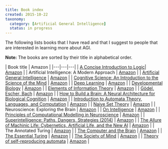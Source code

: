 ```yaml
---
title: Book index
created: 2015-10-22
taxonomy:
  category: [Artificial General Intelligence]
  status: in progress
---
```


The following lists books that I have read and that I suggest to people that are interested in learning more about AGI.

**Note:** The books are sorted by their title in alphabetical order.

| Book title | Amazon |
|---|---|---|
| [A Concise Introduction to Logic](a-concise-introduction-to-logic)| [Amazon](https://www.amazon.com/Concise-Introduction-Logic-Book-Only/dp/0840034164) |
| Artificial Intelligence: A Modern Approach | [Amazon](https://www.amazon.com/Artificial-Intelligence-Modern-Approach-Edition/dp/0136042597) |
| [Artificial General Intelligence](artificial-general-intelligence) | [Amazon](https://www.amazon.com/Artificial-General-Intelligence-Ben-Goertzel/dp/354023733X) |
| [Cognitive Science: An Introduction to the Science of the Mind](cognitive-science-an-introduction-to-the-science-of-the-mind) | [Amazon](https://www.amazon.com/Cognitive-Science-Introduction-Mind/dp/1107653355) |
| [Deep Learning](ian-goodfellow-deep-learning) | [Amazon](https://www.amazon.com/Deep-Learning-Adaptive-Computation-Machine/dp/0262035618) |
| [Developmental Biology](scott-gilbert-developmental-biology) | [Amazon](https://www.amazon.ca/Developmental-Biology-Scott-F-Gilbert/dp/1605354708) |
| [Elements of Information Theory](thomas-cover-elements-of-information-theory) | [Amazon](https://www.amazon.com/Elements-Information-Theory-Telecommunications-Processing/dp/0471241954) |
| [Gödel, Escher, Bach](godel-escher-bach) | [Amazon](https://www.amazon.com/G%C3%B6del-Escher-Bach-Eternal-D-R-Hofstadter/dp/B003UT2E02) |
| [How to Build a Brain: A Neural Architecture for Biological Cognition](chris-eliasmith-how-to-build-a-brain-a-neural-architecture-for-biological-cognition) | [Amazon](https://www.amazon.com/How-Build-Brain-Architecture-Biological/dp/0190262125) |
| [Introduction to Automata Theory, Languages, and Computation](introduction-to-automata-theory-languages-and-computation) | [Amazon](https://www.amazon.com/Introduction-Automata-Theory-Languages-Computation/dp/0321455363) |
| [Naive Set Theory](naive-set-theory) | [Amazon](https://www.amazon.com/Naive-Set-Theory-Paul-Halmos/dp/1781394660) |
| Neuroscience: Exploring the Brain | [Amazon](https://www.amazon.com/Neuroscience-Exploring-Mark-F-Bear/dp/0781778174) |
| [On Intelligence](jeff-hawkins-on-intelligence) | [Amazon](https://www.amazon.com/Intelligence-Jeff-Hawkins/dp/0805078533) |
| [Principles of Computational Modelling in Neuroscience](david-sterratt-principles-of-computational-modelling-in-neuroscience) | [Amazon](https://www.amazon.com/Principles-Computational-Modelling-Neuroscience-Sterratt/dp/0521877954) |
| [Superintelligence: Paths, Dangers, Strategies (2014)](nick-bostrom-superintelligence-paths-dangers-strategies) | [Amazon](https://www.amazon.com/Superintelligence-Dangers-Strategies-Nick-Bostrom/dp/1501227742) |
| [The Allure of Machinic Life: Cybernetics, Artificial Life, and the New AI](john-johnston-the-allure-of-machinic-life-cybernetics-artificial-life-and-the-new-ai) | [Amazon](https://www.amazon.ca/Allure-Machinic-Life-Cybernetics-Artificial/dp/0262515024) |
| The Annotated Turing | [Amazon](https://www.amazon.com/Annotated-Turing-Through-Historic-Computability/dp/0470229055) |
| [The Computer and the Brain](the-computer-and-the-brain) | [Amazon](https://www.amazon.com/Computer-Silliman-Memorial-Lectures-Series/dp/0300181116) |
| [The Essential Turing](the-essential-turing) | [Amazon](https://www.amazon.com/Essential-Turing-Philosophy-Artificial-Intelligence/dp/0198250800) |
| [The Society of Mind](the-society-of-mind) | [Amazon](https://www.amazon.com/The-Society-Mind-Marvin-Minsky/dp/0671657135) |
| [Theory of self-reproducing automata](theory-of-self-reproducing-automata) | [Amazon](https://www.amazon.com/Theory-Self-reproducing-Automata-John-Neumann/dp/0252727339) |
